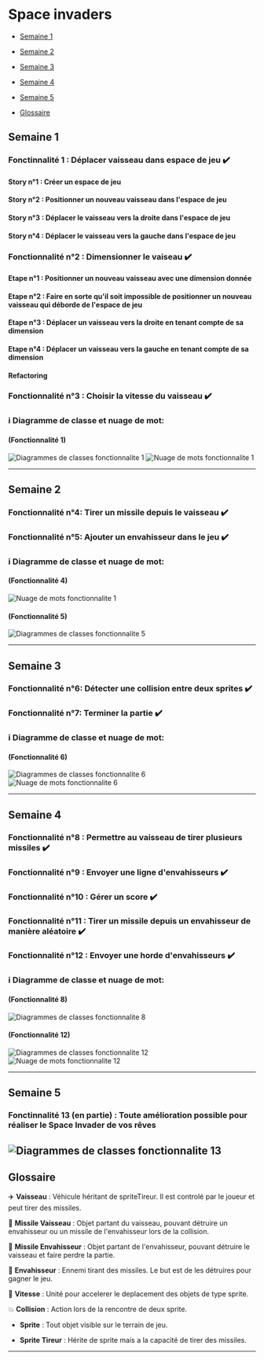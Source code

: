 # Space invaders
- [Semaine 1](#semaine1) 
- [Semaine 2](#semaine2) 
- [Semaine 3](#semaine3) 
- [Semaine 4](#semaine4) 
- [Semaine 5](#semaine5) 

- [Glossaire](#glossaire) 

## Semaine 1 <a id="semaine 1"></a>
### Fonctinnalité 1 : Déplacer vaisseau dans espace de jeu :heavy_check_mark:
#### Story n°1 : Créer un espace de jeu 
#### Story n°2 : Positionner un nouveau vaisseau dans l'espace de jeu 
#### Story n°3 : Déplacer le vaisseau vers la droite dans l'espace de jeu 
#### Story n°4 : Déplacer le vaisseau vers la gauche dans l'espace de jeu 

### Fonctionnalité n°2 : Dimensionner le vaiseau :heavy_check_mark:
#### Etape n°1 : Positionner un nouveau vaisseau avec une dimension donnée 
#### Etape n°2 : Faire en sorte qu'il soit impossible de positionner un nouveau vaisseau qui déborde de l'espace de jeu 
#### Etape n°3 : Déplacer un vaisseau vers la droite en tenant compte de sa dimension 
#### Etape n°4 : Déplacer un vaisseau vers la gauche en tenant compte de sa dimension 
#### Refactoring

### Fonctionnalité n°3 : Choisir la vitesse du vaisseau :heavy_check_mark:

### :information_source: Diagramme de classe et nuage de mot:
#### (Fonctionnalité 1)
![Diagrammes de classes fonctionnalite 1](images/diagramme_fc1.png)
![Nuage de mots fonctionnalite 1](images/nuageMot_fc1.png)

------------- 

## Semaine 2 <a id="semaine 2"></a>
### Fonctionnalité n°4: Tirer un missile depuis le vaisseau :heavy_check_mark:
### Fonctionnalité n°5: Ajouter un envahisseur dans le jeu :heavy_check_mark:

### :information_source: Diagramme de classe et nuage de mot:
#### (Fonctionnalité 4)
![Nuage de mots fonctionnalite 1](images/nuageMot_fc4.png)

#### (Fonctionnalité 5)
![Diagrammes de classes fonctionnalite 5](images/diagramme_fc5.png)

------------- 

## Semaine 3 <a id="semaine 3"></a>
### Fonctionnalité n°6: Détecter une collision entre deux sprites :heavy_check_mark:
### Fonctionnalité n°7: Terminer la partie :heavy_check_mark:

### :information_source: Diagramme de classe et nuage de mot:
#### (Fonctionnalité 6)
![Diagrammes de classes fonctionnalite 6](images/diagramme_fc6.png)
![Nuage de mots fonctionnalite 6](images/nuageMot_fc6.png)

------------- 

## Semaine 4 <a id="semaine 4"></a>
### Fonctionnalité n°8 : Permettre au vaisseau de tirer plusieurs missiles :heavy_check_mark:
### Fonctionnalité n°9 : Envoyer une ligne d'envahisseurs :heavy_check_mark:
### Fonctionnalité n°10 : Gérer un score :heavy_check_mark:
### Fonctionnalité n°11 : Tirer un missile depuis un envahisseur de manière aléatoire :heavy_check_mark:
### Fonctionnalité n°12 : Envoyer une horde d'envahisseurs :heavy_check_mark:

### :information_source: Diagramme de classe et nuage de mot:
#### (Fonctionnalité 8)
![Diagrammes de classes fonctionnalite 8](images/diagramme_fc8.png)

#### (Fonctionnalité 12)
![Diagrammes de classes fonctionnalite 12](images/diagramme_fc12.png)
![Nuage de mots fonctionnalite 12](images/nuageMot_fc12.png)

------------- 

## Semaine 5 <a id="semaine 5"></a>
### Fonctinnalité 13 (en partie) : Toute amélioration possible pour réaliser le Space Invader de vos rêves

![Diagrammes de classes fonctionnalite 13](images/diagramme_fc13.png)
------------- 

## Glossaire <a id="glossaire"></a>

:airplane: **Vaisseau** : Véhicule héritant de spriteTireur. Il est controlé par le joueur et peut tirer des missiles.

:rocket: **Missile Vaisseau** : Objet partant du vaisseau, pouvant détruire un envahisseur ou un missile de l'envahisseur lors de la collision.

:rocket: **Missile Envahisseur** : Objet partant de l'envahisseur, pouvant détruire le vaisseau et faire perdre la partie. 

:space_invader: **Envahisseur** : Ennemi tirant des missiles. Le but est de les détruires pour gagner le jeu. 

:dash: **Vitesse** : Unité pour accelerer le deplacement des objets de type sprite. 

:boom: **Collision** : Action lors de la rencontre de deux sprite.

* **Sprite** : Tout objet visible sur le terrain de jeu.

* **Sprite Tireur** : Hérite de sprite mais a la capacité de tirer des missiles.


------------- 
